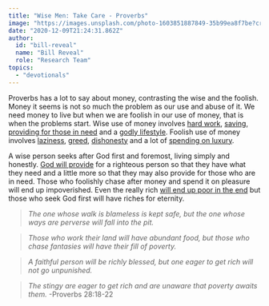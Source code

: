 ```yaml
---
title: "Wise Men: Take Care - Proverbs"
image: "https://images.unsplash.com/photo-1603851887849-35b99ea8f7be?crop=entropy&amp;cs=srgb&amp;fm=jpg&amp;ixid=MXw5NjYxfDB8MXxzZWFyY2h8MXx8UHJvdmVyYnN8ZW58MHx8fA&amp;ixlib=rb-1.2.1&amp;q=85"
date: "2020-12-09T21:24:31.862Z"
author:
  id: "bill-reveal"
  name: "Bill Reveal"
  role: "Research Team"
topics:
  - "devotionals"
---
```

Proverbs has a lot to say about money, contrasting the wise and the foolish. Money it seems is not so much the problem as our use and abuse of it. We need money to live but when we are foolish in our use of money, that is when the problems start. Wise use of money involves [hard work][p1211], [saving][p2120], [providing for those in need][p1917] and a [godly lifestyle][p2121]. Foolish use of money involves [laziness][p2125], [greed][p2825], [dishonesty][p2010] and a lot of [spending on luxury][p2117].

A wise person seeks after God first and foremost, living simply and honestly. [God will provide][mat633] for a righteous person so that they have what they need and a little more so that they may also provide for those who are in need. Those who foolishly chase after money and spend it on pleasure will end up impoverished. Even the really rich [will end up poor in the end][jam51] but those who seek God first will have riches for eternity.

> _The one whose walk is blameless is kept safe,_
> _but the one whose ways are perverse will fall into the pit._

> _Those who work their land will have abundant food,_
> _but those who chase fantasies will have their fill of poverty._

> _A faithful person will be richly blessed,_
> _but one eager to get rich will not go unpunished._

> _The stingy are eager to get rich_
> _and are unaware that poverty awaits them._ -Proverbs 28:18-22

[p1211]: https://biblehub.com/proverbs/12-11.htm
[p1917]: https://biblehub.com/proverbs/19-17.htm
[p2010]: https://biblehub.com/proverbs/20-10.htm
[p216]: https://biblehub.com/proverbs/21-6.htm
[p2117]: https://biblehub.com/proverbs/21-17.htm
[p2120]: https://biblehub.com/proverbs/21-20.htm
[p2121]: https://biblehub.com/proverbs/21-21.htm
[p2125]: https://biblehub.com/proverbs/21-25.htm
[p2825]: https://biblehub.com/proverbs/28-25.htm
[mat633]: https://biblehub.com/matthew/6-33.htm
[jam51]: https://biblehub.com/james/5.htm
